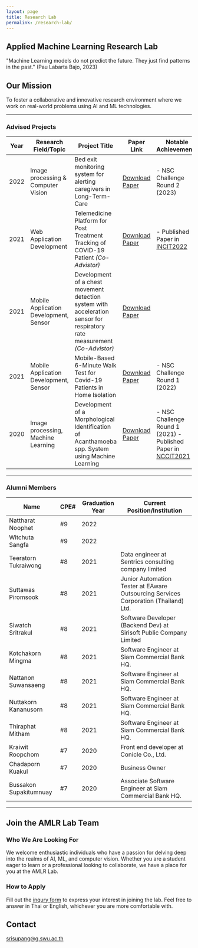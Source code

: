 ```yaml
---
layout: page
title: Research Lab
permalink: /research-lab/
---
```


## Applied Machine Learning Research Lab

<p class="message">
"Machine Learning models do not predict the future.
They just find patterns in the past."
(Pau Labarta Bajo, 2023) </p>

## Our Mission

To foster a collaborative and innovative research environment where we work on real-world problems using AI and ML technologies.

---

### Advised Projects

| Year  | Research Field/Topic           |        Project Title                                |    Paper Link                   | Notable Achievements      |
|-------|--------------------------------|-----------------------------------------------------|---------------------------------|------------------------------
| 2022  | Image processing & Computer Vision   |  Bed exit monitoring system for alerting caregivers in Long-Term-Care | [Download Paper](https://drive.google.com/file/d/1GvOXlH--kjaelC7ZhBpP0NYKkyUQDA9h/view?usp=sharing) | - NSC Challenge Round 2 (2023) |
| 2021  | Web Application Development          |  Telemedicine Platform for Post Treatment Tracking of COVID-19 Patient *(Co-Advistor)*| [Download Paper](https://drive.google.com/file/d/1gUF1FlNn7inMQ3b23Ob2pGQVz1pbdane/view?usp=sharing)| - Published Paper in [INCIT2022](https://doi.org/10.1109/InCIT56086.2022.10067777) |
| 2021  | Mobile Application Development, Sensor   |  Development of a chest movement detection system with acceleration sensor for respiratory rate measurement *(Co-Advistor)* | [Download Paper](https://drive.google.com/file/d/1sOOmyccszOVrIweeKXoDheYeM4FKcoc1/view?usp=sharing) |
| 2021  | Mobile Application Development, Sensor  |  Mobile-Based 6-Minute Walk Test for Covid-19 Patients in Home Isolation  | [Download Paper](https://drive.google.com/file/d/1QsHmDZm0T_jKJZtdmsKXsxrrMOzbbHFk/view?usp=sharing) | - NSC Challenge Round 1 (2022) |
| 2020  | Image processing, Machine Learning    |  Development of a Morphological Identification of Acanthamoeba spp. System using Machine Learning  | [Download Paper](https://drive.google.com/file/d/1fQXYg_PIQ0Qysd-2_rZB3x8bul9usHMI/view?usp=sharing) | - NSC Challenge Round 1 (2021) -  Published Paper in [NCCIT2021](https://nccit.net/) |


---
### Alumni Members

| Name                 | CPE#   |  Graduation Year | Current Position/Institution                                         |
|----------------------|-------|-------------------  |--------------------------------------------------------------------|
| Nattharat Noophet    |  #9   |  2022              |                                                          |
| Witchuta Sangfa      |  #9   |  2022              |                                                          |
| Teeratorn Tukraiwong | #8    |  2021              | Data engineer at Sentrics consulting company limited     |
| Suttawas Piromsook   | #8    |  2021              | Junior Automation Tester at EAware Outsourcing Services Corporation (Thailand) Ltd.  |
| Siwatch Sritrakul    | #8    |  2021              | Software Developer (Backend Dev) at Sirisoft Public Company Limited    |
| Kotchakorn Mingma    | #8    |  2021              | Software Engineer at Siam Commercial Bank HQ.  |
| Nattanon Suwansaeng   | #8    |  2021             | Software Engineer at Siam Commercial Bank HQ. |
| Nuttakorn Kananusorn  | #8    |  2021             | Software Engineer at Siam Commercial Bank HQ.  |
| Thiraphat Mitham      | #8    |  2021             | Software Engineer at Siam Commercial Bank HQ. |
| Kraiwit Roopchom      | #7    |  2020             | Front end developer at Conicle Co., Ltd. |
| Chadaporn Kuakul      | #7    |  2020             | Business Owner  |
| Bussakon Supakitumnuay   | #7    |  2020          | Associate Software Engineer at Siam Commercial Bank HQ.  |


---
## Join the AMLR Lab Team

### **Who We Are Looking For**

We welcome enthusiastic individuals who have a passion for delving deep into the realms of AI, ML, and computer vision. Whether you are a student eager to learn or a professional looking to collaborate, we have a place for you at the AMLR Lab.

### **How to Apply**

Fill out the [inqury form](https://docs.google.com/forms/d/e/1FAIpQLSfGZmFltWeihL4Hr1spJcLZOvxOk54LvL8DxZ9xU5gbn7by9Q/viewform?usp=pp_url) to express your interest in joining the lab. Feel free to answer in Thai or English, whichever you are more comfortable with.

## Contact

[srisupang@g.swu.ac.th](mailto:srisupang@g.swu.ac.th)

